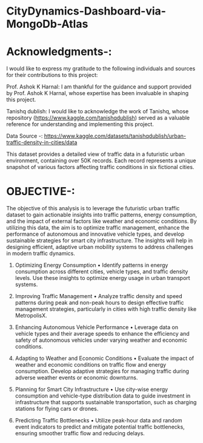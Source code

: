 # CityDynamics-Dashboard-via-MongoDb-Atlas

# Acknowledgments-:

I would like to express my gratitude to the following individuals and sources for their contributions to this project:

Prof. Ashok K Harnal: I am thankful for the guidance and support provided by Prof. Ashok K Harnal, whose expertise has been invaluable in shaping this project.

Tanishq dublish: I would like to acknowledge the work of Tanishq, whose repository (https://www.kaggle.com/tanishqdublish) served as a valuable reference for understanding and implementing this project.

Data Source -: https://www.kaggle.com/datasets/tanishqdublish/urban-traffic-density-in-cities/data

This dataset provides a detailed view of traffic data in a futuristic urban environment, containing over 50K records. Each record represents a unique snapshot of various factors affecting traffic conditions in six fictional cities.

# OBJECTIVE-:

The objective of this analysis is to leverage the futuristic urban traffic dataset to gain actionable insights into traffic patterns, energy consumption, and the impact of external factors like weather and economic conditions. By utilizing this data, the aim is to optimize traffic management, enhance the performance of autonomous and innovative vehicle types, and develop sustainable strategies for smart city infrastructure. The insights will help in designing efficient, adaptive urban mobility systems to address challenges in modern traffic dynamics.

1. Optimizing Energy Consumption
•	Identify patterns in energy consumption across different cities, vehicle types, and traffic density levels. Use these insights to optimize energy usage in urban transport systems.

2. Improving Traffic Management
•	Analyze traffic density and speed patterns during peak and non-peak hours to design effective traffic management strategies, particularly in cities with high traffic density like MetropolisX.

3. Enhancing Autonomous Vehicle Performance
•	Leverage data on vehicle types and their average speeds to enhance the efficiency and safety of autonomous vehicles under varying weather and economic conditions.

4. Adapting to Weather and Economic Conditions
•	Evaluate the impact of weather and economic conditions on traffic flow and energy consumption. Develop adaptive strategies for managing traffic during adverse weather events or economic downturns.

5. Planning for Smart City Infrastructure
•	Use city-wise energy consumption and vehicle-type distribution data to guide investment in infrastructure that supports sustainable transportation, such as charging stations for flying cars or drones.

6. Predicting Traffic Bottlenecks
•	Utilize peak-hour data and random event indicators to predict and mitigate potential traffic bottlenecks, ensuring smoother traffic flow and reducing delays.
